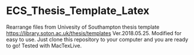 # ECS_Thesis_Template_Latex
Rearrange files from Univesity of Southampton thesis template https://library.soton.ac.uk/thesis/templates Ver.2018.05.25. Modified for easy to use. Just clone this repository to your computer and you are ready to go! Tested with MacTexLive.
